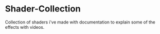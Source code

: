 # Shader-Collection
Collection of shaders i've made with documentation to explain some of the effects with videos.
